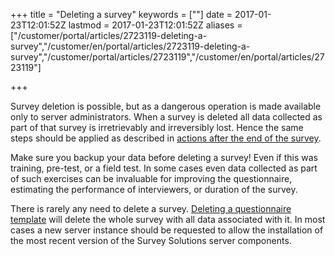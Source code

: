 ﻿+++
title = "Deleting a survey"
keywords = [""]
date = 2017-01-23T12:01:52Z
lastmod = 2017-01-23T12:01:52Z
aliases = ["/customer/portal/articles/2723119-deleting-a-survey","/customer/en/portal/articles/2723119-deleting-a-survey","/customer/portal/articles/2723119","/customer/en/portal/articles/2723119"]

+++

Survey deletion is possible, but as a dangerous operation is made
available only to server administrators. When a survey is deleted all
data collected as part of that survey is irretrievably and irreversibly
lost. Hence the same steps should be applied as described in [actions
after the end of the
survey](/faq/actions-after-the-end-of-the-survey).  
  
Make sure you backup your data before deleting a survey! Even if this
was training, pre-test, or a field test. In some cases even data
collected as part of such exercises can be invaluable for improving the
questionnaire, estimating the performance of interviewers, or duration
of the survey.  
  
There is rarely any need to delete a survey. [Deleting a questionnaire
template](/headquarters/survey-setup-tab-import-copy-and-delete-questionnaire-templates-and-create-assignments)
will delete the whole survey with all data associated with it. In most
cases a new server instance should be requested to allow the
installation of the most recent version of the Survey Solutions server
components.
